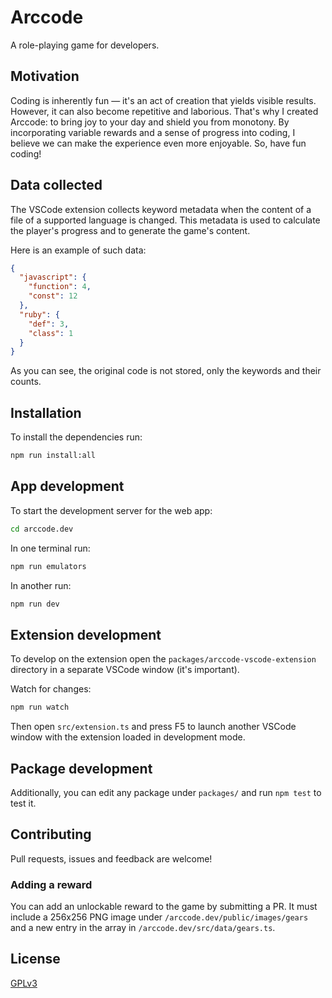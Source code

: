 # Arccode

A role-playing game for developers.

## Motivation

Coding is inherently fun — it's an act of creation that yields visible results. However, it can also become repetitive and laborious. That's why I created Arccode: to bring joy to your day and shield you from monotony. By incorporating variable rewards and a sense of progress into coding, I believe we can make the experience even more enjoyable. So, have fun coding!

## Data collected

The VSCode extension collects keyword metadata when the content of a file of a supported language is changed. This metadata is used to calculate the player's progress and to generate the game's content.

Here is an example of such data:

```json
{
  "javascript": {
    "function": 4,
    "const": 12
  },
  "ruby": {
    "def": 3,
    "class": 1
  }
}
```

As you can see, the original code is not stored, only the keywords and their counts.

## Installation

To install the dependencies run:
```bash
npm run install:all
```

## App development

To start the development server for the web app:
```bash
cd arccode.dev
```

In one terminal run:
```bash
npm run emulators
```

In another run:
```bash
npm run dev
```

## Extension development

To develop on the extension open the `packages/arccode-vscode-extension` directory in a separate VSCode window (it's important).

Watch for changes:
```bash
npm run watch
```

Then open `src/extension.ts` and press F5 to launch another VSCode window with the extension loaded in development mode.

## Package development

Additionally, you can edit any package under `packages/` and run `npm test` to test it.

## Contributing

Pull requests, issues and feedback are welcome!

### Adding a reward

You can add an unlockable reward to the game by submitting a PR.
It must include a 256x256 PNG image under `/arccode.dev/public/images/gears` and a new entry in the array in `/arccode.dev/src/data/gears.ts`.

## License

[GPLv3](https://www.gnu.org/licenses/gpl-3.0.html)
